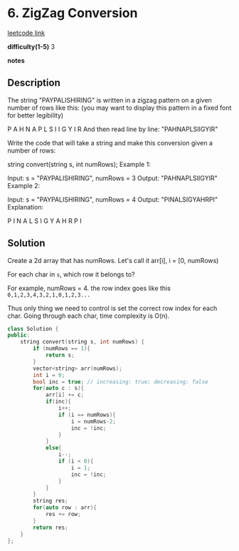 # 6. ZigZag Conversion

[leetcode link](https://leetcode.com/problems/zigzag-conversion/)

**difficulty(1-5)** 
3

**notes**   


## Description

The string "PAYPALISHIRING" is written in a zigzag pattern on a given number of rows like this: (you may want to display this pattern in a fixed font for better legibility)

P   A   H   N
A P L S I I G
Y   I   R
And then read line by line: "PAHNAPLSIIGYIR"

Write the code that will take a string and make this conversion given a number of rows:

string convert(string s, int numRows);
Example 1:

Input: s = "PAYPALISHIRING", numRows = 3
Output: "PAHNAPLSIIGYIR"
Example 2:

Input: s = "PAYPALISHIRING", numRows = 4
Output: "PINALSIGYAHRPI"
Explanation:

P     I    N
A   L S  I G
Y A   H R
P     I

## Solution

Create a 2d array that has numRows. Let's call it arr[i], i = [0, numRows)

For each char in `s`, which row it belongs to? 

For example, numRows = 4. the row index goes like this `0,1,2,3,4,3,2,1,0,1,2,3...`

Thus only thing we need to control is set the correct row index for each char. Going through each char, time complexity is O(n).

```c++
class Solution {
public:
    string convert(string s, int numRows) {
        if (numRows == 1){
            return s;
        }
        vector<string> arr(numRows);
        int i = 0;
        bool inc = true; // increasing: true; decreasing: false
        for(auto c : s){
            arr[i] += c;
            if(inc){
                i++;
                if (i == numRows){
                    i = numRows-2;
                    inc = !inc;
                }
            }
            else{
                i--;
                if (i < 0){
                    i = 1;
                    inc = !inc;
                }
            }
        }
        string res;
        for(auto row : arr){
            res += row;
        }
        return res;
    }
};
```